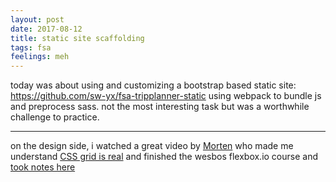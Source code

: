 ```yaml
---
layout: post
date: 2017-08-12
title: static site scaffolding
tags: fsa
feelings: meh
---
```


today was about using and customizing a bootstrap based static site: <https://github.com/sw-yx/fsa-tripplanner-static> using webpack to bundle js and preprocess sass. not the most interesting task but was a worthwhile challenge to practice.

--- 

on the design side, i watched a great video by [Morten](http://mor10.com) who made me understand [CSS grid is real](https://www.smashingmagazine.com/2017/06/building-production-ready-css-grid-layout/) and finished the wesbos flexbox.io course and [took notes here](https://gist.github.com/sw-yx/cdd85db3e92f070d5ba164cf05cfd428)
